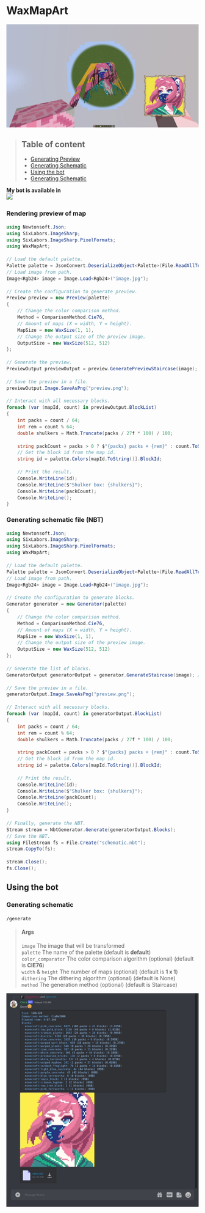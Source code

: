 # WaxMapArt

![Render](./Assets/render.png)

>## Table of content
>- [Generating Preview](#rendering-preview-of-map)<br/>
>- [Generating Schematic](#generating-schematic-file--nbt-)
>- [Using the bot](#using-the-bot)
>  - [Generating Schematic](#generating-schematic)

**My bot is available in** <br/>
[![](https://dcbadge.vercel.app/api/server/MhCmnG6ZBA)](https://discord.gg/MhCmnG6ZBA)

### Rendering preview of map
```csharp
using Newtonsoft.Json;
using SixLabors.ImageSharp;
using SixLabors.ImageSharp.PixelFormats;
using WaxMapArt;

// Load the default palette.
Palette palette = JsonConvert.DeserializeObject<Palette>(File.ReadAllText("palette.json"));
// Load image from path.
Image<Rgb24> image = Image.Load<Rgb24>("image.jpg");

// Create the configuration to generate preview.
Preview preview = new Preview(palette)
{
    // Change the color comparison method.
    Method = ComparisonMethod.Cie76,
    // Amount of maps (X = width, Y = height).
    MapSize = new WaxSize(1, 1),
    // Change the output size of the preview image.
    OutputSize = new WaxSize(512, 512)
};

// Generate the preview.
PreviewOutput previewOutput = preview.GeneratePreviewStaircase(image); // Or preview.GeneratePreviewFlat(image) for flat generation

// Save the preview in a file.
previewOutput.Image.SaveAsPng("preview.png");

// Interact with all necessary blocks.
foreach (var (mapId, count) in previewOutput.BlockList)
{
    int packs = count / 64;
    int rem = count % 64;
    double shulkers = Math.Truncate(packs / 27f * 100) / 100;
    
    string packCount = packs > 0 ? $"{packs} packs + {rem}" : count.ToString();
    // Get the block id from the map id.
    string id = palette.Colors[mapId.ToString()].BlockId;
    
    // Print the result.
    Console.WriteLine(id);
    Console.WriteLine($"Shulker box: {shulkers}");
    Console.WriteLine(packCount);
    Console.WriteLine();
}
```

### Generating schematic file (NBT)

```csharp
using Newtonsoft.Json;
using SixLabors.ImageSharp;
using SixLabors.ImageSharp.PixelFormats;
using WaxMapArt;

// Load the default palette.
Palette palette = JsonConvert.DeserializeObject<Palette>(File.ReadAllText("palette.json"));
// Load image from path.
Image<Rgb24> image = Image.Load<Rgb24>("image.jpg");

// Create the configuration to generate blocks.
Generator generator = new Generator(palette)
{
    // Change the color comparison method.
    Method = ComparisonMethod.Cie76,
    // Amount of maps (X = width, Y = height).
    MapSize = new WaxSize(1, 1),
    // Change the output size of the preview image.
    OutputSize = new WaxSize(512, 512)
};

// Generate the list of blocks.
GeneratorOutput generatorOutput = generator.GenerateStaircase(image); // Or generator.GenerateFlat(image) for flat generation

// Save the preview in a file.
generatorOutput.Image.SaveAsPng("preview.png");

// Interact with all necessary blocks.
foreach (var (mapId, count) in generatorOutput.BlockList)
{
    int packs = count / 64;
    int rem = count % 64;
    double shulkers = Math.Truncate(packs / 27f * 100) / 100;
    
    string packCount = packs > 0 ? $"{packs} packs + {rem}" : count.ToString();
    // Get the block id from the map id.
    string id = palette.Colors[mapId.ToString()].BlockId;
    
    // Print the result.
    Console.WriteLine(id);
    Console.WriteLine($"Shulker box: {shulkers}");
    Console.WriteLine(packCount);
    Console.WriteLine();
}

// Finally, generate the NBT.
Stream stream = NbtGenerator.Generate(generatorOutput.Blocks);
// Save the NBT.
using FileStream fs = File.Create("schematic.nbt");
stream.CopyTo(fs);

stream.Close();
fs.Close();
```

## Using the bot

### Generating schematic
`/generate`

> #### Args
> `image` The image that will be transformed <br/>
> `palette` The name of the palette (default is **default**) <br/>
> `color_comparator` The color comparison algorithm (optional) (default is **CIE76**) <br/>
> `width` & `height` The number of maps (optional) (default is **1 x 1**) <br/>
> `dithering` The dithering algorithm (optional) (default is None) <br/>
> `method` The generation method (optional) (default is Staircase)

![generate](./Assets/Bot/generate.png)